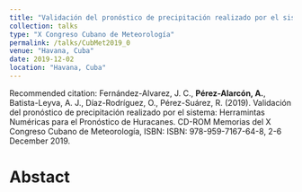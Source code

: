 ```yaml
---
title: "Validación del pronóstico de precipitación realizado por el sistema: Herramintas Numéricas para el Pronóstico de Huracanes."
collection: talks
type: "X Congreso Cubano de Meteorología"
permalink: /talks/CubMet2019_0
venue: "Havana, Cuba"
date: 2019-12-02
location: "Havana, Cuba"
---
```


Recommended citation: Fernández-Alvarez, J. C., <b>Pérez-Alarcón, A.</b>, Batista-Leyva, A. J., Díaz-Rodríguez, O.,
Pérez-Suárez, R. (2019). Validación del pronóstico de precipitación realizado por el sistema:
Herramintas Numéricas para el Pronóstico de Huracanes. CD-ROM Memorias del X Congreso
Cubano de Meteorología, ISBN: ISBN: 978-959-7167-64-8, 2-6 December 2019.



# Abstact
